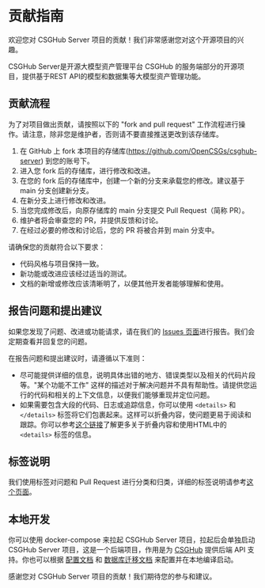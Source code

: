 # 贡献指南

欢迎您对 CSGHub Server 项目的贡献！我们非常感谢您对这个开源项目的兴趣。

CSGHub Server是开源大模型资产管理平台 CSGHub 的服务端部分的开源项目，提供基于REST API的模型和数据集等大模型资产管理功能。

## 贡献流程

为了对项目做出贡献，请按照以下的 "fork and pull request" 工作流程进行操作。请注意，除非您是维护者，否则请不要直接推送更改到该存储库。

1. 在 GitHub 上 fork 本项目的存储库(https://github.com/OpenCSGs/csghub-server) 到您的账号下。
2. 进入您 fork 后的存储库，进行修改和改进。
3. 在您的 fork 后的存储库中，创建一个新的分支来承载您的修改。建议基于 main 分支创建新分支。
4. 在新分支上进行修改和改进。
5. 当您完成修改后，向原存储库的 main 分支提交 Pull Request（简称 PR）。
6. 维护者将会审查您的 PR，并提供反馈和讨论。
7. 在经过必要的修改和讨论后，您的 PR 将被合并到 main 分支中。

请确保您的贡献符合以下要求：

- 代码风格与项目保持一致。
- 新功能或改进应该经过适当的测试。
- 文档的新增或修改应该清晰明了，以便其他开发者能够理解和使用。

## 报告问题和提出建议

如果您发现了问题、改进或功能请求，请在我们的 [Issues 页面](https://github.com/OpenCSGs/csghub-server/issues)进行报告。我们会定期查看并回复您的问题。

在报告问题和提出建议时，请遵循以下准则：

- 尽可能提供详细的信息，说明具体出错的地方、错误类型以及相关的代码片段等。"某个功能不工作" 这样的描述对于解决问题并不具有帮助性。请提供您运行的代码和相关的上下文信息，以便我们能够重现并定位问题。 
- 如果需要包含大段的代码、日志或追踪信息，你可以使用 `<details>` 和 `</details>` 标签将它们包裹起来。这样可以折叠内容，使问题更易于阅读和跟踪。你可以参考[这个链接](https://developer.mozilla.org/en/docs/Web/HTML/Element/details)了解更多关于折叠内容和使用HTML中的 `<details>` 标签的信息。

## 标签说明

我们使用标签对问题和 Pull Request 进行分类和归类，详细的标签说明请参考[这个页面](https://github.com/OpenCSGs/csghub-server/labels)。

## 本地开发

你可以使用 docker-compose 来拉起 CSGHub Server 项目，拉起后会单独启动 CSGHub Server 项目，这是一个后端项目，作用是为 [CSGHub](https://github.com/OpenCSGs/CSGHub) 提供后端 API 支持。你也可以根据 [配置文档](docs/zh-CN/config.md) 和 [数据库迁移文档](docs/zh-CN/migration.md) 来配置并在本地编译启动。

感谢您对 CSGHub Server 项目的贡献！我们期待您的参与和建议。
